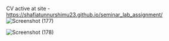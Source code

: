 CV active at site - https://shafiatunnurshimu23.github.io/seminar_lab_assignment/
![Screenshot (177)](https://github.com/shafiatunnurshimu23/shimu/assets/126905316/435e32da-3ef9-4f79-8d27-e231f9cbd14d)


![Screenshot (178)](https://github.com/shafiatunnurshimu23/shimu/assets/126905316/dcfa1d6e-62fd-4966-8465-c4236d82490b)

